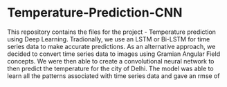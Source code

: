 # Temperature-Prediction-CNN

This repository contains the files for the project - Temperature prediction using Deep Learning. Tradionally, we use an LSTM or Bi-LSTM for time series data to make accurate predictions. As an alternative approach, we decided to convert time series data to images using Gramian Angular Field concepts. We were then able to create a convolutional neural network to then predict the temperature for the city of Delhi. The model was able to learn all the patterns associated with time series data and gave an rmse of 
